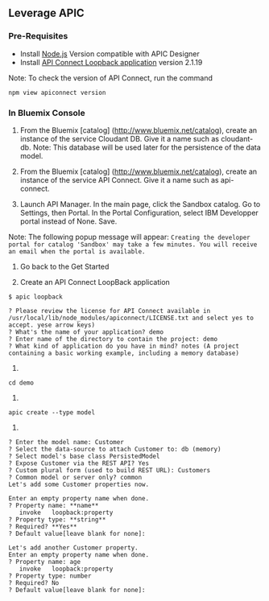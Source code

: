 ## Leverage APIC

### Pre-Requisites

* Install [Node.js](https://nodejs.org) Version compatible with APIC Designer
* Install [API Connect Loopback application]() version 2.1.19

Note: To check the version of API Connect, run the command

  ```npm view apiconnect version```

### In Bluemix Console

1. From the Bluemix [catalog] (http://www.bluemix.net/catalog), create an instance of the service Cloudant DB. Give it a name such as cloudant-db. Note: This database will be used later for the persistence of the data model.

1. From the Bluemix [catalog] (http://www.bluemix.net/catalog), create an instance of the service API Connect. Give it a name such as api-connect.

1. Launch API Manager. In the main page, click the Sandbox catalog. Go to Settings, then Portal. In the Portal Configuration, select IBM Developper portal instead of None. Save.

  Note: The following popup message will appear:
  ```Creating the developer portal for catalog 'Sandbox' may take a few minutes. You will receive an email when the portal is available.```

1. Go back to the Get Started

1. Create an API Connect LoopBack application

  ```$ apic loopback```

  ```
  ? Please review the license for API Connect available in /usr/local/lib/node_modules/apiconnect/LICENSE.txt and select yes to accept. yese arrow keys)
  ? What's the name of your application? demo
  ? Enter name of the directory to contain the project: demo
  ? What kind of application do you have in mind? notes (A project containing a basic working example, including a memory database)
  ```

1. 
  ```cd demo```

1. 
  ```apic create --type model```

1. 
  ```
  ? Enter the model name: Customer
  ? Select the data-source to attach Customer to: db (memory)
  ? Select model's base class PersistedModel
  ? Expose Customer via the REST API? Yes
  ? Custom plural form (used to build REST URL): Customers
  ? Common model or server only? common
  Let's add some Customer properties now.

  Enter an empty property name when done.
  ? Property name: **name**
     invoke   loopback:property
  ? Property type: **string**
  ? Required? **Yes**
  ? Default value[leave blank for none]: 

  Let's add another Customer property.
  Enter an empty property name when done.
  ? Property name: age
     invoke   loopback:property
  ? Property type: number
  ? Required? No
  ? Default value[leave blank for none]: 
  ```